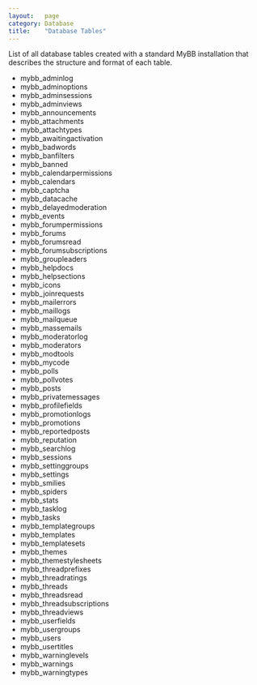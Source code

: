 ```yaml
---
layout:   page
category: Database
title:    "Database Tables"
---
```


List of all database tables created with a standard MyBB installation that describes the structure and format of each table.

- mybb_adminlog
- mybb_adminoptions
- mybb_adminsessions
- mybb_adminviews
- mybb_announcements
- mybb_attachments
- mybb_attachtypes
- mybb_awaitingactivation
- mybb_badwords
- mybb_banfilters
- mybb_banned
- mybb_calendarpermissions
- mybb_calendars
- mybb_captcha
- mybb_datacache
- mybb_delayedmoderation
- mybb_events
- mybb_forumpermissions
- mybb_forums
- mybb_forumsread
- mybb_forumsubscriptions
- mybb_groupleaders
- mybb_helpdocs
- mybb_helpsections
- mybb_icons
- mybb_joinrequests
- mybb_mailerrors
- mybb_maillogs
- mybb_mailqueue
- mybb_massemails
- mybb_moderatorlog
- mybb_moderators
- mybb_modtools
- mybb_mycode
- mybb_polls
- mybb_pollvotes
- mybb_posts
- mybb_privatemessages
- mybb_profilefields
- mybb_promotionlogs
- mybb_promotions
- mybb_reportedposts
- mybb_reputation
- mybb_searchlog
- mybb_sessions
- mybb_settinggroups
- mybb_settings
- mybb_smilies
- mybb_spiders
- mybb_stats
- mybb_tasklog
- mybb_tasks
- mybb_templategroups
- mybb_templates
- mybb_templatesets
- mybb_themes
- mybb_themestylesheets
- mybb_threadprefixes
- mybb_threadratings
- mybb_threads
- mybb_threadsread
- mybb_threadsubscriptions
- mybb_threadviews
- mybb_userfields
- mybb_usergroups
- mybb_users
- mybb_usertitles
- mybb_warninglevels
- mybb_warnings
- mybb_warningtypes